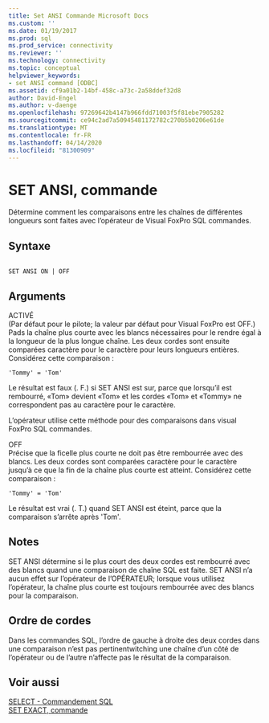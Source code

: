 ```yaml
---
title: Set ANSI Commande Microsoft Docs
ms.custom: ''
ms.date: 01/19/2017
ms.prod: sql
ms.prod_service: connectivity
ms.reviewer: ''
ms.technology: connectivity
ms.topic: conceptual
helpviewer_keywords:
- set ANSI command [ODBC]
ms.assetid: cf9a01b2-14bf-458c-a73c-2a58ddef32d8
author: David-Engel
ms.author: v-daenge
ms.openlocfilehash: 97269642b4147b966fdd71003f5f81ebe7905282
ms.sourcegitcommit: ce94c2ad7a50945481172782c270b5b0206e61de
ms.translationtype: MT
ms.contentlocale: fr-FR
ms.lasthandoff: 04/14/2020
ms.locfileid: "81300909"
---
```

# <a name="set-ansi-command"></a>SET ANSI, commande
Détermine comment les comparaisons entre les chaînes de différentes longueurs sont faites avec l’opérateur de Visual FoxPro SQL commandes.  
  
## <a name="syntax"></a>Syntaxe  
  
```  
  
SET ANSI ON | OFF  
```  
  
## <a name="arguments"></a>Arguments  
 ACTIVÉ  
 (Par défaut pour le pilote; la valeur par défaut pour Visual FoxPro est OFF.) Pads la chaîne plus courte avec les blancs nécessaires pour le rendre égal à la longueur de la plus longue chaîne. Les deux cordes sont ensuite comparées caractère pour le caractère pour leurs longueurs entières. Considérez cette comparaison :  
  
```  
'Tommy' = 'Tom'  
```  
  
 Le résultat est faux (. F.) si SET ANSI est sur, parce que lorsqu’il est rembourré, «Tom» devient «Tom» et les cordes «Tom» et «Tommy» ne correspondent pas au caractère pour le caractère.  
  
 L’opérateur utilise cette méthode pour des comparaisons dans visual FoxPro SQL commandes.  
  
 OFF  
 Précise que la ficelle plus courte ne doit pas être rembourrée avec des blancs. Les deux cordes sont comparées caractère pour le caractère jusqu’à ce que la fin de la chaîne plus courte est atteint. Considérez cette comparaison :  
  
```  
'Tommy' = 'Tom'  
```  
  
 Le résultat est vrai (. T.) quand SET ANSI est éteint, parce que la comparaison s’arrête après 'Tom'.  
  
## <a name="remarks"></a>Notes  
 SET ANSI détermine si le plus court des deux cordes est rembourré avec des blancs quand une comparaison de chaîne SQL est faite. SET ANSI n’a aucun effet sur l’opérateur de l’OPÉRATEUR; lorsque vous utilisez l’opérateur, la chaîne plus courte est toujours rembourrée avec des blancs pour la comparaison.  
  
## <a name="string-order"></a>Ordre de cordes  
 Dans les commandes SQL, l’ordre de gauche à droite des deux cordes dans une comparaison n’est pas pertinentwitching une chaîne d’un côté de l’opérateur ou de l’autre n’affecte pas le résultat de la comparaison.  
  
## <a name="see-also"></a>Voir aussi  
 [SELECT - Commandement SQL](../../odbc/microsoft/select-sql-command.md)   
 [SET EXACT, commande](../../odbc/microsoft/set-exact-command.md)

